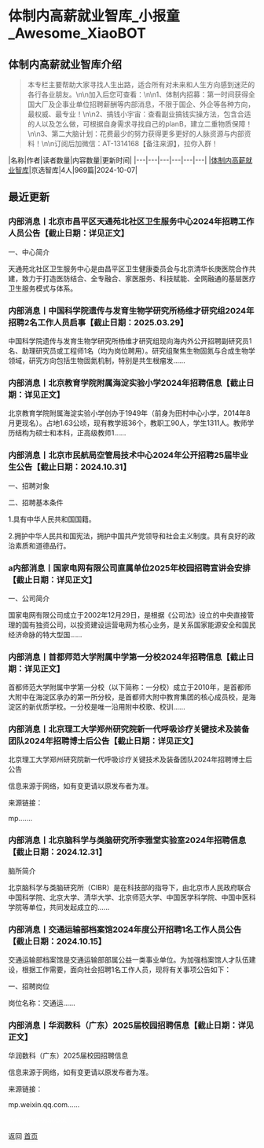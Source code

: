 # 体制内高薪就业智库_小报童_Awesome_XiaoBOT

## 体制内高薪就业智库介绍
> 本专栏主要帮助大家寻找人生出路，适合所有对未来和人生方向感到迷茫的各行各业朋友。\n\n加入后您可查看：\n\n1、体制内招募：第一时间获得全国大厂及企事业单位招聘薪酬等内部消息，不限于国企、外企等各种方向，最权威、最专业！\n\n2、搞钱小宇宙：查看副业搞钱实操方法，包含合适的人以及怎么做，可根据自身需求寻找自己的planB，建立二重物质保障！\n\n3、第二大脑计划：花费最少的努力获得更多更好的人脉资源与内部资料！\n\n订阅后加微信：AT-1314168【备注来源】，拉你入群！  
  


|名称|作者|读者数量|内容数量|更新时间|
|---|---|---|---|---|---|
|[体制内高薪就业智库](https://xiaobot.net/p/jingxuanzhiku?refer=0b133df9-27dc-423b-8101-639049001c13)|京选智库|4人|969篇|2024-10-07|

## 最近更新
### 内部消息丨北京市昌平区天通苑北社区卫生服务中心2024年招聘工作人员公告【截止日期：详见正文】

一、中心简介

天通苑北社区卫生服务中心是由昌平区卫生健康委员会与北京清华长庚医院合作共建，致力于打造医防结合、全专融合、家医服务、科技赋能、全网融通的基层医疗卫生服务模式与体系。

### 内部消息丨中国科学院遗传与发育生物学研究所杨维才研究组2024年招聘2名工作人员启事【截止日期：2025.03.29】

中国科学院遗传与发育生物学研究所杨维才研究组现向海内外公开招聘副研究员1名、助理研究员或工程师1名（均为岗位聘用）。研究组聚焦生物固氮与合成生物学领域，研究方向包括生物固氮机制，特别是共生根瘤发......

### 内部消息丨北京教育学院附属海淀实验小学2024年招聘信息【截止日期：详见正文】

北京教育学院附属海淀实验小学创办于1949年（前身为田村中心小学，2014年8月更现名）。占地1.63公顷，现有教学班36个，教职工90人，学生1311人。教师学历结构为硕士和本科，正高级教师1......

### 内部消息丨北京市民航局空管局技术中心2024年公开招聘25届毕业生公告【截止日期：2024.10.31】

一、招聘对象

二、招聘基本条件

1.具有中华人民共和国国籍。

2.拥护中华人民共和国宪法，拥护中国共产党领导和社会主义制度。具有良好的政治素质和道德品行。

### a内部消息丨国家电网有限公司直属单位2025年校园招聘宣讲会安排【截止日期：详见正文】

一、公司简介

国家电网有限公司成立于2002年12月29日，是根据《公司法》设立的中央直接管理的国有独资公司，以投资建设运营电网为核心业务，是关系国家能源安全和国民经济命脉的特大型国......

### 内部消息丨首都师范大学附属中学第一分校2024年招聘信息【截止日期：详见正文】

首都师范大学附属中学第一分校（以下简称：一分校）成立于2010年，是首都师大附中在海淀区承办的第一所分校，是首都师大附中教育集团的核心成员校，是海淀区的新优质学校。一分校是唯一沿用附中校歌、校训......

### 内部消息丨北京理工大学郑州研究院新一代呼吸诊疗关键技术及装备团队2024年招聘博士后公告【截止日期：详见正文】

北京理工大学郑州研究院新一代呼吸诊疗关键技术及装备团队2024年招聘博士后公告

信息来源于网络，如有变更请以原发布者为准。

来源链接：

mp.......

### 内部消息丨北京脑科学与类脑研究所李雅堂实验室2024年招聘信息【截止日期：2024.12.31】

脑所简介

北京脑科学与类脑研究所（CIBR）是在科技部的指导下，由北京市人民政府联合中国科学院、北京大学、清华大学、北京师范大学、中国医学科学院、中国中医科学院等单位，共同发起成立的......

### 内部消息丨交通运输部档案馆2024年度公开招聘1名工作人员公告【截止日期：2024.10.15】

交通运输部档案馆是交通运输部部属公益一类事业单位。为加强档案馆人才队伍建设，根据工作需要，面向社会招聘1名工作人员，现将有关事项公告如下：

一、招聘岗位

岗位名称：交通运......

### 内部消息丨华润数科（广东）2025届校园招聘信息【截止日期：详见正文】

华润数科（广东）2025届校园招聘信息

信息来源于网络，如有变更请以原发布者为准。

来源链接：

mp.weixin.qq.com......


<a href="https://github.com/Reno9527/awesome-xiaobot" style="color: white; text-decoration: none;">awesome-xiaobot</a>

返回 [首页](../README.md)
